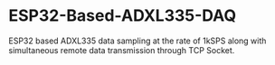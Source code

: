 # ESP32-Based-ADXL335-DAQ
ESP32 based ADXL335 data sampling at the rate of 1kSPS along with simultaneous remote data transmission through TCP Socket.
